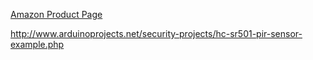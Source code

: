 [Amazon Product Page](https://smile.amazon.com/gp/product/B00FDPO9B8/ref=oh_aui_detailpage_o01_s00?ie=UTF8&psc=1#Ask)

http://www.arduinoprojects.net/security-projects/hc-sr501-pir-sensor-example.php

